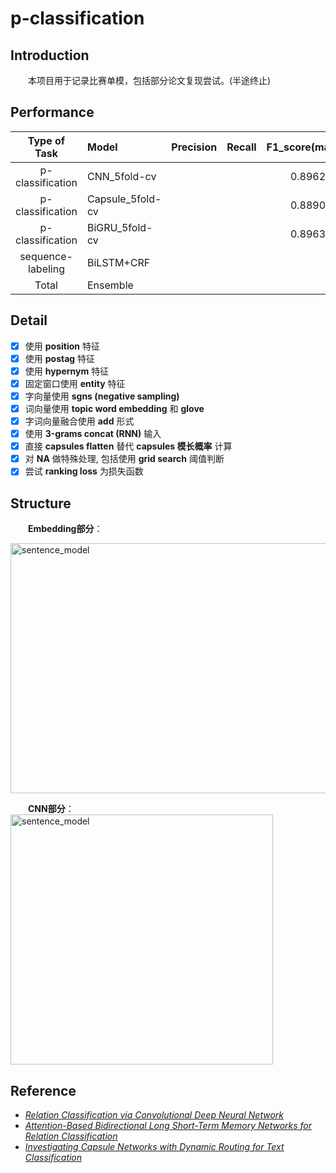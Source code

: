 # p-classification

## Introduction
&emsp;&emsp;本项目用于记录比赛单模，包括部分论文复现尝试。(半途终止)  

## Performance
|Type of Task|Model|Precision|Recall|F1_score(marco)|  
|:--:|:---|:----:|:--:|:-----:|
|p-classification|CNN_5fold-cv|||0.8962|
|p-classification|Capsule_5fold-cv|||0.8890|
|p-classification|BiGRU_5fold-cv|||0.8963|
|sequence-labeling|BiLSTM+CRF||||
|Total|Ensemble||||

## Detail
- [x] 使用 **position** 特征
- [x] 使用 **postag** 特征
- [x] 使用 **hypernym** 特征
- [x] 固定窗口使用 **entity** 特征
- [x] 字向量使用 **sgns (negative sampling)**
- [x] 词向量使用 **topic word embedding** 和 **glove**
- [x] 字词向量融合使用 **add** 形式
- [x] 使用 **3-grams concat (RNN)** 输入 
- [x] 直接 **capsules flatten** 替代 **capsules 模长概率** 计算
- [x] 对 **NA** 做特殊处理, 包括使用 **grid search** 阈值判断
- [x] 尝试 **ranking loss** 为损失函数

## Structure  
&emsp;&emsp;**Embedding部分**：  

<img src="https://drive.google.com/uc?export=view&id=1-By8e5CuQTXkm3Fong7FZ0s_0lTTmhxV" width = "650" height = "400" alt="sentence_model" align=center />  


&emsp;&emsp;**CNN部分**：  
<img src="https://drive.google.com/uc?export=view&id=12z_QHLjA4zW2wScbTSxQiYHGNfUCDbz-" width = "420" height = "400" alt="sentence_model" align=center />  

## Reference  
- [*Relation Classification via Convolutional Deep Neural Network*](https://aclweb.org/anthology/C14-1220) 
- [*Attention-Based Bidirectional Long Short-Term Memory Networks for Relation Classification*](https://www.aclweb.org/anthology/P16-2034)
- [*Investigating Capsule Networks with Dynamic Routing for Text Classification*](https://arxiv.org/pdf/1804.00538.pdf)

